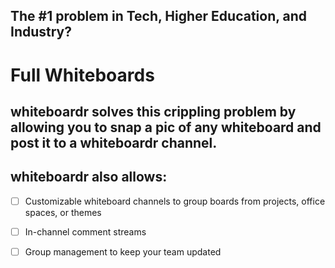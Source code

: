 
## The  #1 problem in Tech, Higher Education, and Industry? 
# Full Whiteboards

## whiteboardr solves this crippling problem by allowing you to snap a pic of any whiteboard and post it to a whiteboardr channel. 

## whiteboardr also allows:
- [ ] Customizable whiteboard channels to group boards from projects, office spaces, or themes
- [ ] In-channel comment streams
- [ ] Group management to keep your team updated

